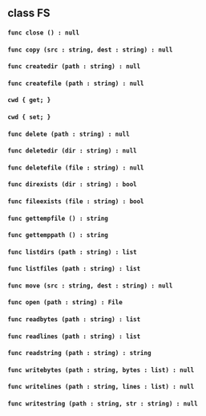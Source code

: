 ## class FS

#### ```func close () : null```


#### ```func copy (src : string, dest : string) : null```


#### ```func createdir (path : string) : null```


#### ```func createfile (path : string) : null```


#### ```cwd { get; }```


#### ```cwd { set; }```


#### ```func delete (path : string) : null```


#### ```func deletedir (dir : string) : null```


#### ```func deletefile (file : string) : null```


#### ```func direxists (dir : string) : bool```


#### ```func fileexists (file : string) : bool```


#### ```func gettempfile () : string```


#### ```func gettemppath () : string```


#### ```func listdirs (path : string) : list```


#### ```func listfiles (path : string) : list```


#### ```func move (src : string, dest : string) : null```


#### ```func open (path : string) : File```


#### ```func readbytes (path : string) : list```


#### ```func readlines (path : string) : list```


#### ```func readstring (path : string) : string```


#### ```func writebytes (path : string, bytes : list) : null```


#### ```func writelines (path : string, lines : list) : null```


#### ```func writestring (path : string, str : string) : null```


